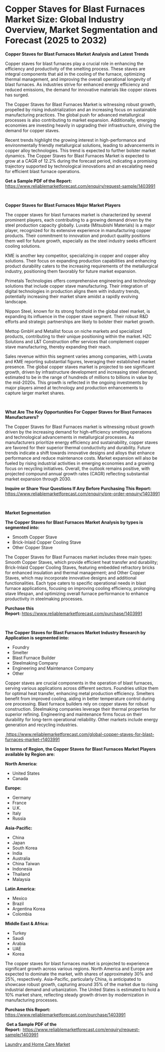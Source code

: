 <p><h1>Copper Staves for Blast Furnaces Market Size: Global Industry Overview, Market Segmentation and Forecast (2025 to 2032)</h1></p><p><strong>Copper Staves for Blast Furnaces Market Analysis and Latest Trends</strong></p>
<p><p>Copper staves for blast furnaces play a crucial role in enhancing the efficiency and productivity of the smelting process. These staves are integral components that aid in the cooling of the furnace, optimizing thermal management, and improving the overall operational longevity of blast furnaces. As industries strive for enhanced energy efficiency and reduced emissions, the demand for innovative materials like copper staves has surged.</p><p>The Copper Staves for Blast Furnaces Market is witnessing robust growth, propelled by rising industrialization and an increasing focus on sustainable manufacturing practices. The global push for advanced metallurgical processes is also contributing to market expansion. Additionally, emerging economies are investing heavily in upgrading their infrastructure, driving the demand for copper staves.</p><p>Recent trends highlight the growing interest in high-performance and environmentally friendly metallurgical solutions, leading to advancements in copper alloy technologies. This trend is expected to further bolster market dynamics. The Copper Staves for Blast Furnaces Market is expected to grow at a CAGR of 12.2% during the forecast period, indicating a promising trajectory supported by technological innovations and an escalating need for efficient blast furnace operations.</p></p>
<p><strong>Get a Sample PDF of the Report:&nbsp;</strong> <a href="https://www.reliablemarketforecast.com/enquiry/request-sample/1403991?utm_campaign=2724&utm_medium=2&utm_source=Github&utm_content=ia&utm_term=28032025&utm_id=copper-staves-for-blast-furnaces">https://www.reliablemarketforecast.com/enquiry/request-sample/1403991</a></p>
<p>&nbsp;</p>
<p><strong>Copper Staves for Blast Furnaces Major Market Players</strong></p>
<p><p>The copper staves for blast furnaces market is characterized by several prominent players, each contributing to a growing demand driven by the steel production capacity globally. Luvata (Mitsubishi Materials) is a major player, recognized for its extensive experience in manufacturing copper products. Their commitment to innovation and product quality positions them well for future growth, especially as the steel industry seeks efficient cooling solutions.</p><p>KME is another key competitor, specializing in copper and copper alloy solutions. Their focus on expanding production capabilities and enhancing product durability caters to the increasing requirements of the metallurgical industry, positioning them favorably for future market expansion.</p><p>Primetals Technologies offers comprehensive engineering and technology solutions that include copper stave manufacturing. Their integration of digital technologies in production aligns them with industry trends, potentially increasing their market share amidst a rapidly evolving landscape.</p><p>Nippon Steel, known for its strong foothold in the global steel market, is expanding its influence in the copper stave segment. Their robust R&D efforts and strategic partnerships are likely to bolster their market growth.</p><p>Mettop GmbH and Metallist focus on niche markets and specialized products, contributing to their unique positioning within the market. HZC Solutions and L&T Construction offer services that complement copper stave manufacturing, thereby expanding their reach.</p><p>Sales revenue within this segment varies among companies, with Luvata and KME reporting substantial figures, leveraging their established market presence. The global copper staves market is projected to see significant growth, driven by infrastructure development and increasing steel demand, estimated to be in the range of hundreds of millions to billions in value by the mid-2020s. This growth is reflected in the ongoing investments by major players aimed at technology and production enhancements to capture larger market shares.</p></p>
<p>&nbsp;</p>
<p><strong>What Are The Key Opportunities For Copper Staves for Blast Furnaces Manufacturers?</strong></p>
<p><p>The Copper Staves for Blast Furnaces market is witnessing robust growth driven by the increasing demand for high-efficiency smelting operations and technological advancements in metallurgical processes. As manufacturers prioritize energy efficiency and sustainability, copper staves are favored for their superior thermal conductivity and durability. Future trends indicate a shift towards innovative designs and alloys that enhance performance and reduce maintenance costs. Market expansion will also be fueled by rising industrial activities in emerging economies and a growing focus on recycling initiatives. Overall, the outlook remains positive, with projected compound annual growth rates (CAGR) reflecting substantial market expansion through 2030.</p></p>
<p><strong>Inquire or Share Your Questions If Any Before Purchasing This Report:</strong> <a href="https://www.reliablemarketforecast.com/enquiry/pre-order-enquiry/1403991?utm_campaign=2724&utm_medium=2&utm_source=Github&utm_content=ia&utm_term=28032025&utm_id=copper-staves-for-blast-furnaces">https://www.reliablemarketforecast.com/enquiry/pre-order-enquiry/1403991</a></p>
<p>&nbsp;</p>
<p><strong>Market Segmentation</strong></p>
<p><strong>The Copper Staves for Blast Furnaces Market Analysis by types is segmented into:</strong></p>
<p><ul><li>Smooth Copper Stave</li><li>Brick-Inlaid Copper Cooling Stave</li><li>Other Copper Stave</li></ul></p>
<p><p>The Copper Staves for Blast Furnaces market includes three main types: Smooth Copper Staves, which provide efficient heat transfer and durability; Brick-Inlaid Copper Cooling Staves, featuring embedded refractory bricks for enhanced insulation and thermal management; and Other Copper Staves, which may incorporate innovative designs and additional functionalities. Each type caters to specific operational needs in blast furnace applications, focusing on improving cooling efficiency, prolonging stave lifespan, and optimizing overall furnace performance to enhance productivity in steelmaking processes.</p></p>
<p><strong>Purchase this Report:&nbsp;</strong><a href="https://www.reliablemarketforecast.com/purchase/1403991?utm_campaign=2724&utm_medium=2&utm_source=Github&utm_content=ia&utm_term=28032025&utm_id=copper-staves-for-blast-furnaces">https://www.reliablemarketforecast.com/purchase/1403991</a></p>
<p>&nbsp;</p>
<p><strong>The Copper Staves for Blast Furnaces Market Industry Research by Application is segmented into:</strong></p>
<p><ul><li>Foundry</li><li>Smelter</li><li>Blast Furnace Builder</li><li>Steelmaking Company</li><li>Engineering and Maintenance Company</li><li>Other</li></ul></p>
<p><p>Copper staves are crucial components in the operation of blast furnaces, serving various applications across different sectors. Foundries utilize them for optimal heat transfer, enhancing metal production efficiency. Smelters benefit from improved cooling, aiding in better temperature control during ore processing. Blast furnace builders rely on copper staves for robust construction. Steelmaking companies leverage their thermal properties for superior refining. Engineering and maintenance firms focus on their durability for long-term operational reliability. Other markets include energy generation and recycling industries.</p></p>
<p><a href="https://www.reliablemarketforecast.com/global-copper-staves-for-blast-furnaces-market-r1403991?utm_campaign=2724&utm_medium=2&utm_source=Github&utm_content=ia&utm_term=28032025&utm_id=copper-staves-for-blast-furnaces">&nbsp;https://www.reliablemarketforecast.com/global-copper-staves-for-blast-furnaces-market-r1403991</a></p>
<p><strong>In terms of Region, the Copper Staves for Blast Furnaces Market Players available by Region are:</strong></p>
<p>
    <p> <strong> North America: </strong>
        <ul>
            <li>United States</li>
            <li>Canada</li>
        </ul>
        </p> 
    <p> <strong> Europe: </strong>
        <ul>
            <li>Germany</li>
            <li>France</li>
            <li>U.K.</li>
            <li>Italy</li>
            <li>Russia</li>
        </ul>
        </p> 
    <p> <strong> Asia-Pacific: </strong>
        <ul>
            <li>China</li>
            <li>Japan</li>
            <li>South Korea</li>
            <li>India</li>
            <li>Australia</li>
            <li>China Taiwan</li>
            <li>Indonesia</li>
            <li>Thailand</li>
            <li>Malaysia</li>
        </ul>
        </p> 
    <p> <strong> Latin America: </strong>
        <ul>
            <li>Mexico</li>
            <li>Brazil</li>
            <li>Argentina Korea</li>
            <li>Colombia</li>
        </ul>
        </p> 
    <p> <strong> Middle East & Africa: </strong>
        <ul>
            <li>Turkey</li>
            <li>Saudi</li>
            <li>Arabia</li>
            <li>UAE</li>
            <li>Korea</li>
        </ul>
    </p>
    </p>
<p><p>The copper staves for blast furnaces market is projected to experience significant growth across various regions. North America and Europe are expected to dominate the market, with shares of approximately 30% and 25%, respectively. Asia-Pacific, particularly China, is anticipated to showcase robust growth, capturing around 35% of the market due to rising industrial demand and urbanization. The United States is estimated to hold a 10% market share, reflecting steady growth driven by modernization in manufacturing processes.</p></p>
<p><strong>Purchase this Report: </strong><a href="https://www.reliablemarketforecast.com/purchase/1403991?utm_campaign=2724&utm_medium=2&utm_source=Github&utm_content=ia&utm_term=28032025&utm_id=copper-staves-for-blast-furnaces">https://www.reliablemarketforecast.com/purchase/1403991</a></p>
<p>&nbsp;<strong>Get a Sample PDF of the Report:&nbsp;&nbsp;</strong><a href="https://www.reliablemarketforecast.com/enquiry/request-sample/1403991?utm_campaign=2724&utm_medium=2&utm_source=Github&utm_content=ia&utm_term=28032025&utm_id=copper-staves-for-blast-furnaces">https://www.reliablemarketforecast.com/enquiry/request-sample/1403991</a></p>
<p><strong></strong></p>
<p><p><a href="https://github.com/tselahiara/Market-Research-Report-List-1/blob/main/laundry-and-home-care-market.md?utm_campaign=2724&utm_medium=2&utm_source=Github&utm_content=ia&utm_term=28032025&utm_id=copper-staves-for-blast-furnaces">Laundry and Home Care Market</a></p></p>